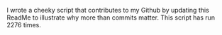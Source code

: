 I wrote a cheeky script that contributes to my Github by updating this ReadMe to illustrate why more than commits matter. This script has run 2276 times.